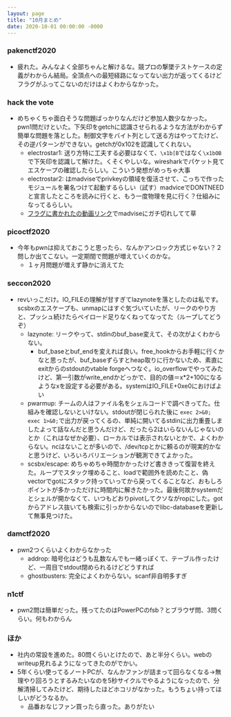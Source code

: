 ```yaml
---
layout: page
title: "10月まとめ"
date: 2020-10-01 00:00:00 -0000
---
```

### pakenctf2020
- 疲れた。みんなよく全部ちゃんと解けるな。競プロの撃墜テストケースの定義がわからん結局。全頂点への最短経路になってない出力が返ってくるけどフラグがふってこないのだけはよくわからなかった。

### hack the vote
- めちゃくちゃ面白そうな問題ばっかりなんだけど参加人数少なかった。pwn1問だけといた。下矢印をgetchに認識させられるような方法がわからず簡単な問題を落とした。制御文字をバイト列として送る方はやってたけど、その逆パターンができない。getchが0x102を認識してくれない。
    - electrostar1: 送り方特に工夫する必要はなくて、`\x1b[B`ではなく`\x1bOB`で下矢印を認識して解けた。くそくやしいな。wiresharkでパケット見てエスケープの確認したらしい。こういう発想がめっちゃ大事
    - electrostar2: はmadviseでprivkeyの領域を復活させて、こっちで作ったモジュールを署名つけて起動するらしい（試す）madviceでDONTNEEDと宣言したところを読みに行くと、もう一度物理を見に行く？仕組みになってるらしい。
    - [フラグに書かれたの動画リンク](https://www.youtube.com/watch?v=bg6-LVCHmGM&t=3929)でmadviseにガチ切れしてて草


### picoctf2020
- 今年もpwnは抑えておこうと思ったら、なんかアンロック方式じゃない？２問しか出てこない。一定期間で問題が増えていくのかな。
    - １ヶ月問題が増えず静かに消えてた

### seccon2020
- revいっこだけ。IO_FILEの理解が甘すぎてlazynoteを落としたのは私です。scsbxのエスケープも、unmapにはすぐ気づいていたが、リークのやり方と、プッシュ続けたらペイロード足りなくねってなってた（ループしてどうぞ）
    - lazynote: リークやって、stdinのbuf_base変えて、その次がよくわからない。
        - buf_baseとbuf_endを変えれば良い。free_hookからお手軽に行くかなと思ったが、buf_baseずらすとheap取りに行かないため、素直にexitからのstdoutのvtable forgeへつなぐ。io_overflowでやってみたけど、第一引数がwrite_endかどっかで、目的の値＝x*2+100になるようなxを設定する必要がある。systemはIO_FILE+0xe0におけばよい
    - pwarmup: チームの人はファイル名をシェルコードで調べきってた。仕組みを確認しないといけない。stdoutが閉じられた後に `exec 2>&0; exec 1>&0;`で出力が戻ってくるの、単純に開いてるstdinに出力重畳しましたよって話なんだと思うんだけど、だったら2はいらないんじゃないのとか（これはなぜか必要）、ローカルでは表示されないとかで、よくわからない。ncはないことが多いので、/dev/tcpとかに頼るのが現実的かなと思うけど、いろいろバリエーションが観測できてよかった。
    - scsbx/escape: めちゃめちゃ時間かかったけど書ききって復習を終えた。ループでスタック埋めること、loadで範囲外を読めたこと、偽vectorでgotにスタック持っていってから戻ってくることなど、おもしろポイントが多かっただけに時間内に解きたかった。最後何故かsystemだとシェルが開かなくて、いつもどおりpivotしてクソながropにした。gotからアドレス抜いても検索に引っかからないのでlibc-databaseを更新して無事見つけた。

### damctf2020
- pwn2つくらいよくわからなかった
    - addrop: 暗号化はどうも乱数なんでも一緒っぽくて、テーブル作ったけど、一周目でstdout閉められるけどどうすれば
    - ghostbusters: 完全によくわからない。scanf非自明多すぎ

### n1ctf
- pwn2問は簡単だった。残ってたのはPowerPCのfsb？とブラウザ問、3問くらい。何もわからん

### ほか
- 社内の常設を進めた。80問くらいとけたので、あと半分くらい。webのwriteup見れるようになってきたのがでかい。
- 5年くらい使ってるノートPCが、なんかファンが詰まって回らなくなる→無理やり回ろうとするみたいなのを5秒サイクルでやるようになったので、分解清掃してみたけど、期待したほどホコリがなかった。もうちょい持ってほしいがどうなるか。
    - 品番おなじファン買ったら直った。ありがたい